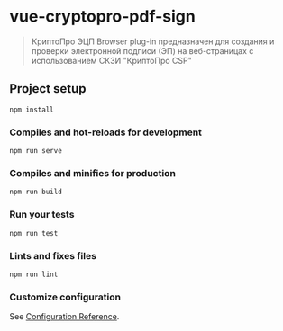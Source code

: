# vue-cryptopro-pdf-sign
> КриптоПро ЭЦП Browser plug-in предназначен для создания и проверки электронной подписи (ЭП) на веб-страницах с использованием СКЗИ \"КриптоПро CSP\"

## Project setup
```
npm install
```

### Compiles and hot-reloads for development
```
npm run serve
```

### Compiles and minifies for production
```
npm run build
```

### Run your tests
```
npm run test
```

### Lints and fixes files
```
npm run lint
```

### Customize configuration
See [Configuration Reference](https://cli.vuejs.org/config/).
